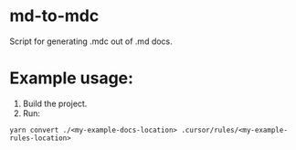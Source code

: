 # md-to-mdc
Script for generating .mdc out of .md docs.

# Example usage:

1. Build the project.
2. Run:
```
yarn convert ./<my-example-docs-location> .cursor/rules/<my-example-rules-location>
```
